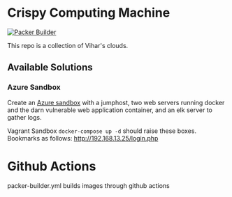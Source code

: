 # Crispy Computing Machine

[![Packer Builder](https://github.com/vchokshi/crispy-computing-machine/actions/workflows/packer-builder.yml/badge.svg)](https://github.com/vchokshi/crispy-computing-machine/actions/workflows/packer-builder.yml)

This repo is a collection of Vihar's clouds.

## Available Solutions

### Azure Sandbox

Create an [Azure sandbox](./roots/azure/useast) with a jumphost, two web servers running docker and the darn vulnerable web application container, and an elk server to gather logs.

Vagrant Sandbox
`docker-compose up -d` should raise these boxes. Bookmarks as follows:
http://192.168.13.25/login.php

# Github Actions

packer-builder.yml builds images through github actions

